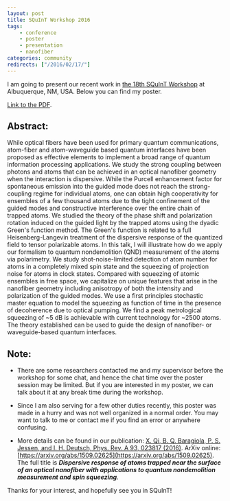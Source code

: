 ```yaml
---
layout: post
title: SQuInT Workshop 2016
tags:
    - conference
    - poster
    - presentation
    - nanofiber
categories: community
redirects: ["/2016/02/17/"]
---
```


I am going to present our recent work in [the 18th SQuInT Workshop](http://physics.unm.edu/SQuInT/2016/index.php) at Albuquerque, NM, USA.
Below you can find my poster.

[Link to the PDF]({{site.url}}/assets/posters/SQuInT2016-Nanofiber.pdf).

## Abstract:

While optical fibers have been used for primary quantum communications, atom-fiber and atom-waveguide based quantum interfaces have been proposed as effective elements to implement a broad range of quantum information processing applications. We study the strong coupling between photons and atoms that can be achieved in an optical nanofiber geometry when the interaction is dispersive. While the Purcell enhancement factor for spontaneous emission into the guided mode does not reach the strong-coupling regime for individual atoms, one can obtain high cooperativity for ensembles of a few thousand atoms due to the tight confinement of the guided modes and constructive interference over the entire chain of trapped atoms. We studied the theory of the phase shift and polarization rotation induced on the guided light by the trapped atoms using the dyadic Green's function method. The Green's function is related to a full Heisenberg-Langevin treatment of the dispersive response of the quantized field to tensor polarizable atoms. In this talk, I will illustrate how do we apply our formalism to quantum nondemolition (QND) measurement of the atoms via polarimetry. We study shot-noise-limited detection of atom number for atoms in a completely mixed spin state and the squeezing of projection noise for atoms in clock states. Compared with squeezing of atomic ensembles in free space, we capitalize on unique features that arise in the nanofiber geometry including anisotropy of both the intensity and polarization of the guided modes. We use a first principles stochastic master equation to model the squeezing as function of time in the presence of decoherence due to optical pumping. We find a peak metrological squeezing of ~5 dB is achievable with current technology for ~2500 atoms. The theory established can be used to guide the design of nanofiber- or waveguide-based quantum interfaces.

## Note:

- There are some researchers contacted me and my supervisor before the workshop for some chat, and hence the chat time over the poster session may be limited. But if you are interested in my poster, we can talk about it at any break time during the workshop.

- Since I am also serving for a few other duties recently, this poster was made in a hurry and was not well organized in a normal order. You may want to talk to me or contact me if you find an error or anywhere confusing.

- More details can be found in our publication: [X. Qi, B. Q. Baragiola, P. S. Jessen, and I. H. Deutsch, Phys. Rev. A 93, 023817 (2016)](https://journals.aps.org/pra/abstract/10.1103/PhysRevA.93.023817). ArXiv online: [https://arxiv.org/abs/1509.02625](https://arxiv.org/abs/1509.02625). The full title is ***Dispersive response of atoms trapped near the surface of an optical nanofiber with applications to quantum nondemolition measurement and spin squeezing***.

Thanks for your interest, and hopefully see you in SQuInT!
